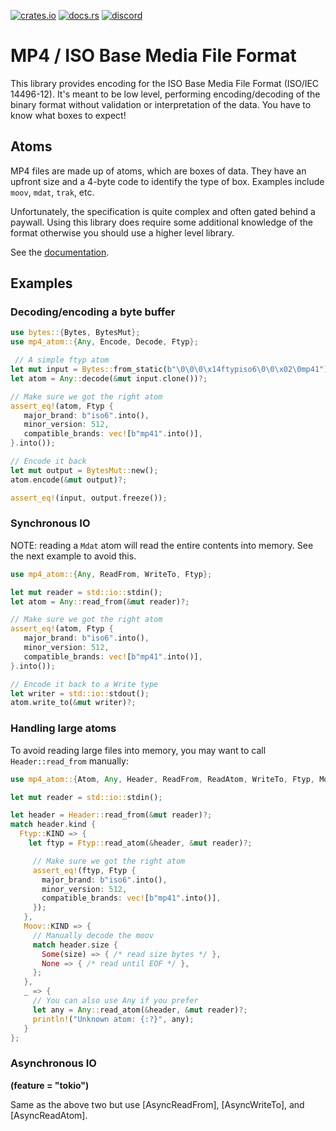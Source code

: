 [![crates.io](https://img.shields.io/crates/v/mp4-atom)](https://crates.io/crates/mp4-atom)
[![docs.rs](https://img.shields.io/docsrs/mp4-atom)](https://docs.rs/mp4-atom)
[![discord](https://img.shields.io/discord/1124083992740761730)](https://discord.gg/FCYF3p99mr)

# MP4 / ISO Base Media File Format
This library provides encoding for the ISO Base Media File Format (ISO/IEC 14496-12).
It's meant to be low level, performing encoding/decoding of the binary format without
validation or interpretation of the data. You have to know what boxes to expect!

## Atoms
MP4 files are made up of atoms, which are boxes of data.
They have an upfront size and a 4-byte code to identify the type of box.
Examples include `moov`, `mdat`, `trak`, etc.

Unfortunately, the specification is quite complex and often gated behind a paywall.
Using this library does require some additional knowledge of the format otherwise you should use a higher level library.

See the [documentation](https://docs.rs/mp4-atom).

## Examples
### Decoding/encoding a byte buffer
```rust
use bytes::{Bytes, BytesMut};
use mp4_atom::{Any, Encode, Decode, Ftyp};

 // A simple ftyp atom
let mut input = Bytes::from_static(b"\0\0\0\x14ftypiso6\0\0\x02\0mp41");
let atom = Any::decode(&mut input.clone())?;

// Make sure we got the right atom
assert_eq!(atom, Ftyp {
   major_brand: b"iso6".into(),
   minor_version: 512,
   compatible_brands: vec![b"mp41".into()],
}.into());

// Encode it back
let mut output = BytesMut::new();
atom.encode(&mut output)?;

assert_eq!(input, output.freeze());
```

### Synchronous IO
NOTE: reading a `Mdat` atom will read the entire contents into memory.
See the next example to avoid this.

```rust
use mp4_atom::{Any, ReadFrom, WriteTo, Ftyp};

let mut reader = std::io::stdin();
let atom = Any::read_from(&mut reader)?;

// Make sure we got the right atom
assert_eq!(atom, Ftyp {
   major_brand: b"iso6".into(),
   minor_version: 512,
   compatible_brands: vec![b"mp41".into()],
}.into());

// Encode it back to a Write type
let writer = std::io::stdout();
atom.write_to(&mut writer)?;
```

### Handling large atoms
To avoid reading large files into memory, you may want to call `Header::read_from` manually:

```rust
use mp4_atom::{Atom, Any, Header, ReadFrom, ReadAtom, WriteTo, Ftyp, Moov};

let mut reader = std::io::stdin();

let header = Header::read_from(&mut reader)?;
match header.kind {
  Ftyp::KIND => {
    let ftyp = Ftyp::read_atom(&header, &mut reader)?;

     // Make sure we got the right atom
     assert_eq!(ftyp, Ftyp {
       major_brand: b"iso6".into(),
       minor_version: 512,
       compatible_brands: vec![b"mp41".into()],
     });
   },
   Moov::KIND => {
     // Manually decode the moov
     match header.size {
       Some(size) => { /* read size bytes */ },
       None => { /* read until EOF */ },
     };
   },
   _ => {
     // You can also use Any if you prefer
     let any = Any::read_atom(&header, &mut reader)?;
     println!("Unknown atom: {:?}", any);
   }
};
```

### Asynchronous IO
**(feature = "tokio")**

Same as the above two but use [AsyncReadFrom], [AsyncWriteTo], and [AsyncReadAtom].